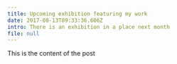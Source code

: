 ```yaml
---
title: Upcoming exhibition featuring my work
date: 2017-08-13T09:33:36.606Z
intro: There is an exhibition in a place next month
file: null
---
```

This is the content of the post
